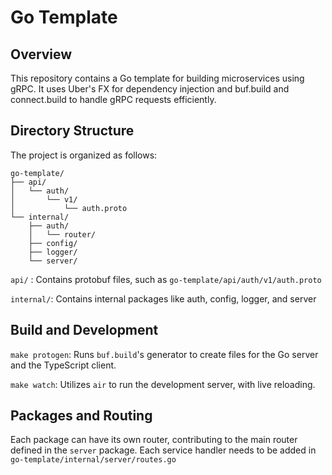 # Go Template

## Overview
This repository contains a Go template for building microservices using gRPC. It uses Uber's FX for dependency injection and buf.build and connect.build to handle gRPC requests efficiently.

## Directory Structure
The project is organized as follows:
```
go-template/
├── api/
│   └── auth/
│       └── v1/
│           └── auth.proto
└── internal/
    ├── auth/
    │   └── router/
    ├── config/
    ├── logger/
    └── server/
```

`api/` : Contains protobuf files, such as `go-template/api/auth/v1/auth.proto`

`internal/`: Contains internal packages like auth, config, logger, and server

## Build and Development
`make protogen`: Runs `buf.build`'s generator to create files for the Go server and the TypeScript client.

`make watch`: Utilizes `air` to run the development server, with live reloading.

## Packages and Routing
Each package can have its own router, contributing to the main router defined in the `server` package. Each service handler needs to be added in `go-template/internal/server/routes.go`
